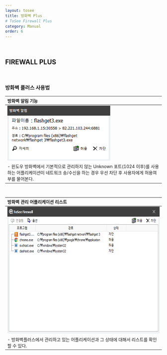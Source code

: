 ```yaml
---
layout: tosee
title: 방화벽 Plus
# ToSee Firewall Plus
category: Manual
order: 6
---
```

&nbsp;
&nbsp;
## FIREWALL PLUS
&nbsp;

### 방화벽 플러스 사용법

| 방화벽 알림 기능|
|:-----|
| <img src="../../assets/images/firewall/alert.png" width="331px" height="177px"/> |
| - 윈도우 방화벽에서 기본적으로 관리하지 않는 Unknown 포트(1024 이후)를 사용하는 어플리케이션이 네트워크 송/수신을 하는 경우 우선 차단 후 사용자에게 허용여부를 물어본다. |

&nbsp;

| 방화벽 관리 어플리케이션 리스트 |
|:-----|
| <img src="../../assets/images/firewall/list.png" width="642px" height="408px"/> |
| - 방화벽플러스에서 관리하고 있는 어플리케이션과 그 상태에 대해서 리스트를 확인 할 수 있다. |




